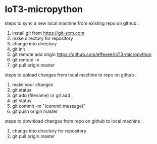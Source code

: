 # IoT3-micropython

steps to sync a new local machine from existing repo on github :
1) install git from https://git-scm.com
2) make directory for repository
3) change into directory
4) git init
5) git remote add origin https://github.com/effevee/IoT3-micropython
6) git remote -v
7) git pull origin master 

steps to upload changes from local machine to repo on github :
1) make your changes
2) git status
3) git add (filename) or git add .
4) git status
5) git commit -m "(commit message)"
6) git push origin master

steps to download changes from repo on github to local machine :
1) change into directory for repository
2) git pull origin master
